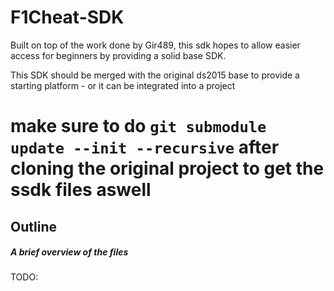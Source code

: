 # F1Cheat-SDK

Built on top of the work done by Gir489, this sdk hopes to allow easier access for beginners by providing a solid base SDK.

This SDK should be merged with the original ds2015 base to provide a starting platform - or it can be integrated into a project

# make sure to do `git submodule update --init --recursive` after cloning the original project to get the ssdk files aswell

## Outline

##### A brief overview of the files

TODO:

